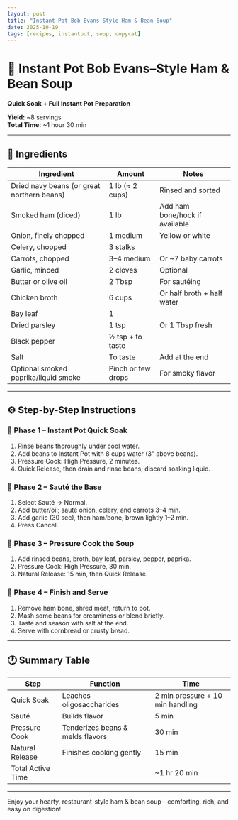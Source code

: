 ```yaml
---
layout: post
title: "Instant Pot Bob Evans–Style Ham & Bean Soup"
date: 2025-10-19
tags: [recipes, instantpot, soup, copycat]
---
```


# 🍲 Instant Pot Bob Evans–Style Ham & Bean Soup
**Quick Soak + Full Instant Pot Preparation**

**Yield:** ~8 servings  
**Total Time:** ~1 hour 30 min

---

## 🧾 Ingredients

| Ingredient | Amount | Notes |
|-------------|---------|-------|
| Dried navy beans (or great northern beans) | 1 lb (≈ 2 cups) | Rinsed and sorted |
| Smoked ham (diced) | 1 lb | Add ham bone/hock if available |
| Onion, finely chopped | 1 medium | Yellow or white |
| Celery, chopped | 3 stalks |  |
| Carrots, chopped | 3–4 medium | Or ~7 baby carrots |
| Garlic, minced | 2 cloves | Optional |
| Butter or olive oil | 2 Tbsp | For sautéing |
| Chicken broth | 6 cups | Or half broth + half water |
| Bay leaf | 1 |  |
| Dried parsley | 1 tsp | Or 1 Tbsp fresh |
| Black pepper | ½ tsp + to taste |  |
| Salt | To taste | Add at the end |
| Optional smoked paprika/liquid smoke | Pinch or few drops | For smoky flavor |

---

## ⚙️ Step-by-Step Instructions

### 🥣 Phase 1 – Instant Pot Quick Soak
1. Rinse beans thoroughly under cool water.  
2. Add beans to Instant Pot with 8 cups water (3" above beans).  
3. Pressure Cook: High Pressure, 2 minutes.  
4. Quick Release, then drain and rinse beans; discard soaking liquid.  

### 🍳 Phase 2 – Sauté the Base
1. Select Sauté → Normal.  
2. Add butter/oil; sauté onion, celery, and carrots 3–4 min.  
3. Add garlic (30 sec), then ham/bone; brown lightly 1–2 min.  
4. Press Cancel.  

### 💨 Phase 3 – Pressure Cook the Soup
1. Add rinsed beans, broth, bay leaf, parsley, pepper, paprika.  
2. Pressure Cook: High Pressure, 30 min.  
3. Natural Release: 15 min, then Quick Release.  

### 🧂 Phase 4 – Finish and Serve
1. Remove ham bone, shred meat, return to pot.  
2. Mash some beans for creaminess or blend briefly.  
3. Taste and season with salt at the end.  
4. Serve with cornbread or crusty bread.  

---

## 🕐 Summary Table

| Step | Function | Time |
|------|-----------|------|
| Quick Soak | Leaches oligosaccharides | 2 min pressure + 10 min handling |
| Sauté | Builds flavor | 5 min |
| Pressure Cook | Tenderizes beans & melds flavors | 30 min |
| Natural Release | Finishes cooking gently | 15 min |
| Total Active Time |  | ~1 hr 20 min |

---

Enjoy your hearty, restaurant-style ham & bean soup—comforting, rich, and easy on digestion!
